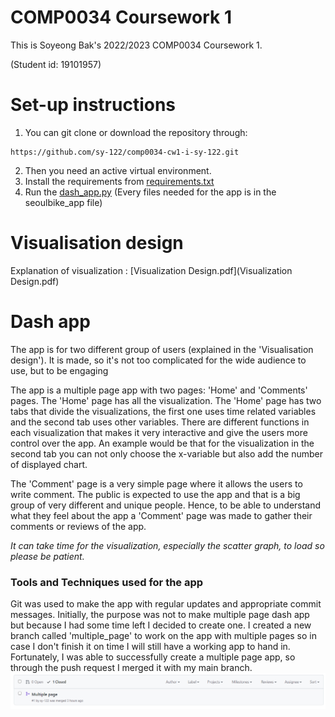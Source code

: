 # COMP0034 Coursework 1  
This is Soyeong Bak's 2022/2023 COMP0034 Coursework 1.

(Student id: 19101957)

# Set-up instructions

1. You can git clone or download the repository through:
```
https://github.com/sy-122/comp0034-cw1-i-sy-122.git
```

2. Then you need an active virtual environment.
3. Install the requirements from [requirements.txt](requirements.txt)
4. Run the [dash_app.py](seoulbike_app/dash_app.py)
   (Every files needed for the app is in the seoulbike_app file)

# Visualisation design

Explanation of visualization : [Visualization Design.pdf](Visualization Design.pdf)


# Dash app

The app is for two different group of users (explained in the 'Visualisation design').
It is made, so it's not too complicated for the wide audience to use, but to be engaging 

The app is a multiple page app with two pages: 'Home' and 'Comments' pages. The 'Home' page has all the visualization. 
The 'Home' page has two tabs that divide the visualizations, the first one uses time related variables and the 
second tab uses other variables. There are different functions in each visualization that makes it very interactive and 
give the users more control over the app. An example would be that for the visualization in the second tab you can not 
only choose the x-variable but also add the number of displayed chart.

The 'Comment' page is a very simple page where it allows the users to write comment. The public is expected to use 
the app and that is a big group of very different and unique people. Hence, to be able to understand what they feel about 
the app a 'Comment' page was made to gather their comments or reviews of the app.  

*It can take time for the visualization, especially the scatter graph, to load so please be patient.*

### Tools and Techniques used for the app
Git was used to make the app with regular updates and appropriate commit messages. Initially, the purpose was not to 
make multiple page dash app but because I had some time left I decided to create one. I created a new branch called 'multiple_page' to work 
on the app with multiple pages so in case I don't finish it on time I will still have a working app to hand in. 
Fortunately, I was able to successfully create a multiple page app, so through the push request I merged it 
with my main branch. 
![img.png](seoulbike_app/assets/multiple_page.png)
